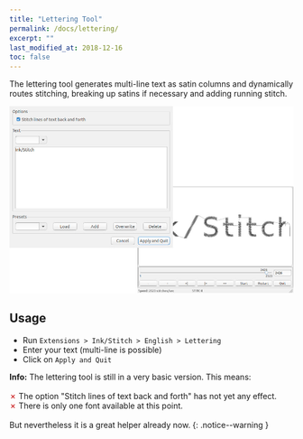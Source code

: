 ```yaml
---
title: "Lettering Tool"
permalink: /docs/lettering/
excerpt: ""
last_modified_at: 2018-12-16
toc: false
---
```

The lettering tool generates multi-line text as satin columns and dynamically routes stitching, breaking up satins if necessary and adding running stitch.

![Lettering Extensions](/assets/images/docs/lettering.jpg)

## Usage

* Run `Extensions > Ink/Stitch > English > Lettering`
* Enter your text (multi-line is possible)
* Click on `Apply and Quit`

**Info:** The lettering tool is still in a very basic version. This means:<br><br>
<span style="color: #c50505;">✗</span> The option "Stitch lines of text back and forth" has not yet any effect.<br>
<span style="color: #c50505;">✗</span> There is only one font available at this point.<br><br>
But nevertheless it is a great helper already now.
{: .notice--warning }
